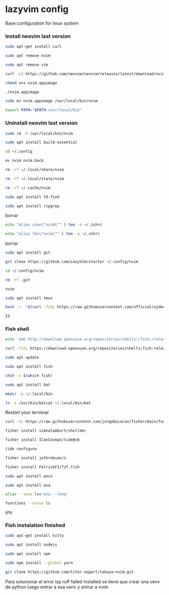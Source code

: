 # lazyvim config
Base configuration for linux system

### Install neovim last version
```sh
sudo apt-get install curl
```
```sh
sudo apt remove nvim
```
```sh
sudo apt remove vim
```
```sh
curl -LO https://github.com/neovim/neovim/releases/latest/download/nvim.appimage
```
```sh
chmod u+x nvim.appimage
```
```sh
./nvim.appimage

```
```sh
sudo mv nvim.appimage /usr/local/bin/nvim

```
```sh
export PATH="$PATH:/usr/local/bin"
```
### Uninstall neovim last version
```sh
sudo rm -R /usr/local/bin/nvim
```
```sh
sudo apt install build-essential
```

```sh
cd ~/.config
```

```sh
mv nvim nvim.back
```

```sh
rm -rf ~/.local/share/nvim
```

```sh
rm -rf ~/.local/state/nvim
```

```sh
rm -rf ~/.cache/nvim
```
```sh
sudo apt install fd-find
```

```sh
sudo apt install ripgrep
```
borrar
```sh
echo "alias vim=\"nvim\"" | tee -a ~/.zshrc
```
```sh
echo "alias fd=\"nvim\"" | tee -a ~/.zshrc
```
borrar

```sh
sudo apt install git
```
```sh
git clone https://github.com/LazyVim/starter ~/.config/nvim
```

```sh
cd ~/.config/nvim
```
```sh
rm -rf .git
```

```sh
nvim
```
```sh
sudo apt install tmux
```
```sh
bash -c  "$(curl -fsSL https://raw.githubusercontent.com/officialrajdeepsingh/nerd-fonts-installer/main/install.sh)"
```
```sh
23
```
### Fish shell
```sh
echo 'deb http://download.opensuse.org/repositories/shells:/fish:/release:/3/Debian_12/ /' | sudo tee /etc/apt/sources.list.d/shells:fish:release:3.list

curl -fsSL https://download.opensuse.org/repositories/shells:fish:release:3/Debian_12/Release.key | gpg --dearmor | sudo tee /etc/apt/trusted.gpg.d/shells_fish_release_3.gpg > /dev/null

sudo apt update

sudo apt install fish

chsh -s $(which fish)
```

```sh
sudo apt install bat

mkdir -p ~/.local/bin

ln -s /usr/bin/batcat ~/.local/bin/bat
```
Restart your terminal
```sh
curl -sL https://raw.githubusercontent.com/jorgebucaran/fisher/main/functions/fisher.fish | source && fisher install jorgebucaran/fisher
```
```sh
fisher install simnalamburt/shellder
```
```sh
fisher install IlanCosman/tide@v6

tide configure
```
```sh
fisher install jethrokuan/z
```
```sh
fisher install PatrickF1/fzf.fish
```
```sh
sudo apt install peco
```
```sh
sudo apt install exa

alias --save ls='exa --long'
```
```sh
functions --erase ls
```
```sh
ghq
```
### Fish instalation finished
```sh
sudo apt-get install kitty
```

```sh
sudo apt install nodejs
```
```sh
sudo apt install npm
```

```sh
sudo npm install --global yarn
```

```sh
git clone https://github.com/titor-oopart/takuya-nvim.git
```
Para solucionar el error lsp ruff failed installed se tiene que crear una venv de python luego entrar a esa venv y entrar a nvim
